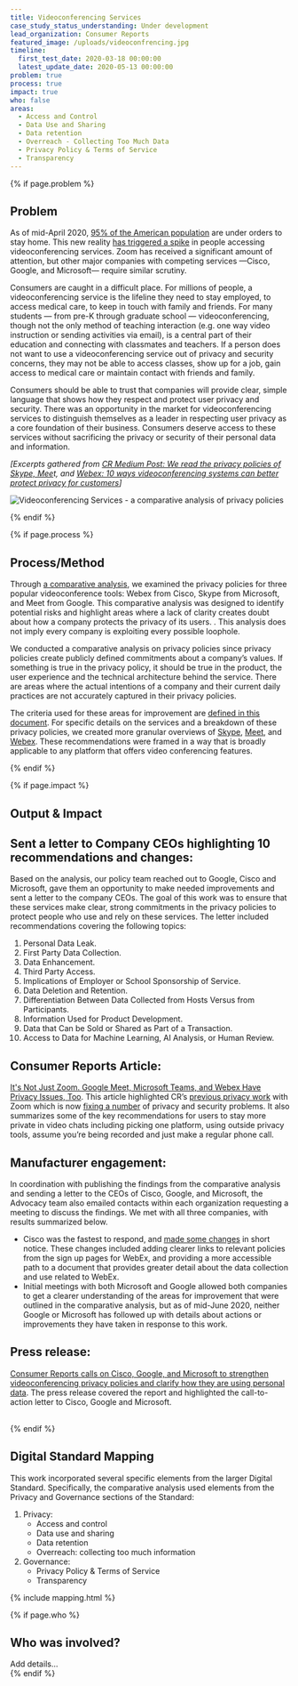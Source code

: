 ```yaml
---
title: Videoconferencing Services
case_study_status_understanding: Under development
lead_organization: Consumer Reports
featured_image: /uploads/videoconfrencing.jpg
timeline:
  first_test_date: 2020-03-18 00:00:00
  latest_update_date: 2020-05-13 00:00:00
problem: true
process: true
impact: true
who: false
areas:
  - Access and Control
  - Data Use and Sharing
  - Data retention
  - Overreach - Collecting Too Much Data
  - Privacy Policy & Terms of Service
  - Transparency
---
```



{% if page.problem %}
<section>
  <div class="container">
    <div class="row">
      <div class="col-12 col-lg-4 text-lg-right ">
        <div class="sticky-top">
          <h2 class="editable h1">Problem</h2>
          <div class="editable"></div>
        </div>
      </div>
      <div class="col-12 col-lg-8 ">
        <div class="editable mt-3">
    <p>As of mid-April 2020, <a target="_blank" rel="noopener"
    href="https://www.nytimes.com/interactive/2020/us/coronavirus-stay-at-home-order.html">95%
    of the American population</a> are under orders to stay home. This new
    reality <a target="_blank" rel="noopener"
    href="https://www.appannie.com/en/insights/market-data/video-conferencing-apps-surge-coronavirus/">has
    triggered a spike</a> in people accessing videoconferencing services. Zoom
    has received a significant amount of attention, but other major companies
    with competing services &mdash;Cisco, Google, and Microsoft&mdash; require
    similar scrutiny.</p><p>Consumers are caught in a difficult place. For
    millions of people, a videoconferencing service is the lifeline they need to
    stay employed, to access medical care, to keep in touch with family and
    friends. For many students &mdash; from pre-K through graduate school
    &mdash; videoconferencing, though not the only method of teaching
    interaction (e.g. one way video instruction or sending activities via
    email), is a central part of their education and connecting with classmates
    and teachers. If a person does not want to use a videoconferencing service
    out of privacy and security concerns, they may not be able to access
    classes, show up for a job, gain access to medical care or maintain contact
    with friends and family.</p><p>Consumers should be able to trust that
    companies will provide clear, simple language that shows how they respect
    and protect user privacy and security. There was an opportunity in the
    market for videoconferencing services to distinguish themselves as a leader
    in respecting user privacy as a core foundation of their business. Consumers
    deserve access to these services without sacrificing the privacy or security
    of their personal data and information.&nbsp;</p><p><em>[Excerpts gathered
    from <a target="_blank" rel="noopener"
    href="https://medium.com/cr-digital-lab/skype-meet-webex-videoconference-privacy-845bc8360fd3">CR
    Medium Post: We read the privacy policies of Skype, Mee</a>t, and <a
    target="_blank" rel="noopener"
    href="https://medium.com/cr-digital-lab/skype-meet-webex-videoconference-privacy-845bc8360fd3">Webex:
    10 ways videoconferencing systems can better protect privacy for
    customers</a>]</em></p>
    <p>
      <img src="/uploads/mapping-01-inline.png" alt="Videoconferencing Services - a comparative analysis of privacy policies"/>
    </p>
        </div>
      </div>
    </div>
  </div>
</section>
{% endif %}

{% if page.process %}
<section class="bg-grey">
  <div class="container">
    <div class="row">
      <div class="col-12 col-lg-4 text-lg-right">
        <div class="sticky-top">
          <h2 class="editable h1">Process/Method</h2>
          <div class="editable"></div>
        </div>
      </div>
      <div class="col-12 col-lg-8">
        <div class="editable mt-3">
    <p>Through <a target="_blank" rel="noopener"
    href="https://medium.com/cr-digital-lab/skype-meet-webex-videoconference-privacy-845bc8360fd3">a
    comparative analysis</a>, we examined the privacy policies for three popular
    videoconference tools: Webex from Cisco, Skype from Microsoft, and Meet from
    Google. This comparative analysis was designed to identify potential risks
    and highlight areas where a lack of clarity creates doubt about how a
    company protects the privacy of its users. . This analysis does not imply
    every company is exploiting every possible loophole.&nbsp;</p><p>We
    conducted a comparative analysis on privacy policies since privacy policies
    create publicly defined commitments about a company&rsquo;s values. If
    something is true in the privacy policy, it should be true in the product,
    the user experience and the technical architecture behind the service. There
    are areas where the actual intentions of a company and their current daily
    practices are not accurately captured in their privacy policies.</p><p>The
    criteria used for these areas for improvement are <a target="_blank"
    rel="noopener"
    href="https://medium.com/cr-digital-lab/comparative-analysis-rubric-2d999ed0fa69">defined
    in this document</a>. For specific details on the services and a breakdown
    of these privacy policies, we created more granular overviews of <a
    target="_blank" rel="noopener"
    href="https://medium.com/cr-digital-lab/skype-teams-microsoft-policy-review-299bd1403c4b">Skype</a>,
    <a target="_blank" rel="noopener"
    href="https://medium.com/cr-digital-lab/meet-duo-hangout-google-policy-review-deae151cd773">Meet</a>,
    and <a target="_blank" rel="noopener"
    href="https://medium.com/cr-digital-lab/webex-cisco-policy-review-3608a1eafddf">Webex</a>.
    These recommendations were framed in a way that is broadly applicable to any
    platform that offers video conferencing features.&nbsp;</p>
        </div>
      </div>
    </div>
  </div>
</section>
{% endif %}

{% if page.impact %}
<section>
  <div class="container">
    <div class="row">
      <div class="col-12 col-lg-4 text-lg-right">
        <div class="sticky-top">
          <h2 class="editable h1">Output & Impact</h2>
          <div class="editable"></div>
        </div>
      </div>
      <div class="col-12 col-lg-8">
        <div class="editable mt-3">
    <h2>Sent a letter to Company CEOs highlighting 10 recommendations and
    changes:</h2><p>Based on the analysis, our policy team reached out to
    Google, Cisco and Microsoft, gave them an opportunity to make needed
    improvements and sent a letter to the company CEOs. The goal of this work
    was to ensure that these services make clear, strong commitments in the
    privacy policies to protect people who use and rely on these services. The
    letter included recommendations covering the following
    topics:&nbsp;</p><ol><li>Personal Data Leak.</li><li>First Party Data
    Collection.</li><li>Data Enhancement.</li><li>Third Party
    Access.</li><li>Implications of Employer or School Sponsorship of
    Service.</li><li>Data Deletion and Retention.</li><li>Differentiation
    Between Data Collected from Hosts Versus from
    Participants.</li><li>Information Used for Product Development.</li><li>Data
    that Can be Sold or Shared as Part of a Transaction.</li><li>Access to Data
    for Machine Learning, AI Analysis, or Human Review.</li></ol><h2>Consumer
    Reports Article:</h2><p><a target="_blank" rel="noopener"
    href="https://www.consumerreports.org/video-conferencing-services/videoconferencing-privacy-issues-google-microsoft-webex/">It's
    Not Just Zoom. Google Meet, Microsoft Teams, and Webex Have Privacy Issues,
    Too</a>. This article highlighted CR&rsquo;s <a target="_blank"
    rel="noopener"
    href="https://www.consumerreports.org/video-conferencing-services/zoom-teleconferencing-privacy-concerns/">previous
    privacy work</a> with Zoom which is now <a target="_blank" rel="noopener"
    href="https://www.consumerreports.org/video-conferencing-services/zoom-updates-user-privacy-security/">fixing
    a number</a> of privacy and security problems. It also summarizes some of
    the key recommendations for users to stay more private in video chats
    including picking one platform, using outside privacy tools, assume
    you&rsquo;re being recorded and just make a regular phone
    call.</p><h2>Manufacturer engagement:&nbsp;</h2><p>In coordination with
    publishing the findings from the comparative analysis and sending a letter
    to the CEOs of Cisco, Google, and Microsoft, the Advocacy team also emailed
    contacts within each organization requesting a meeting to discuss the
    findings. We met with all three companies, with results summarized
    below.</p><ul><li>Cisco was the fastest to respond, and <a target="_blank"
    rel="noopener"
    href="https://www.consumerreports.org/video-conferencing-services/cisco-clarifies-privacy-policy-for-webex-videoconferencing/">made
    some changes</a> in short notice. These changes included adding clearer
    links to relevant policies from the sign up pages for WebEx, and providing a
    more accessible path to a document that provides greater detail about the
    data collection and use related to WebEx.</li><li>Initial meetings with both
    Microsoft and Google allowed both companies to get a clearer understanding
    of the areas for improvement that were outlined in the comparative analysis,
    but as of mid-June 2020, neither Google or Microsoft has followed up with
    details about actions or improvements they have taken in response to this
    work.</li></ul><h2>Press release:</h2><p><a target="_blank" rel="noopener"
    href="https://advocacy.consumerreports.org/press_release/consumer-reports-calls-on-cisco-google-and-microsoft-to-strengthen-privacy-policies-and-clarify-how-they-are-using-personal-data/">Consumer
    Reports calls on Cisco, Google, and Microsoft to strengthen
    videoconferencing privacy policies and clarify how they are using personal
    data</a>. The press release covered the report and highlighted the
    call-to-action letter to Cisco, Google and Microsoft.<br />&nbsp;</p>
        </div>
      </div>
    </div>
  </div>
</section>
{% endif %}


<section class="bg-grey">
  <div class="container">
    <div class="row">
      <div class="col-12 col-lg-4 text-lg-right">
        <div class="sticky-top">
          <h2 class="editable h1">Digital Standard Mapping</h2>
          <div class="editable"></div>
        </div>
      </div>
      <div class="col-12 col-lg-8">
        <div class="editable mt-3">
    <p>This work incorporated several specific elements from the larger Digital
    Standard. Specifically, the comparative analysis used elements from the
    Privacy and Governance sections of the
    Standard:</p><ol><li>Privacy:<ul><li>Access and control</li><li>Data use and
    sharing</li><li>Data retention</li><li>Overreach: collecting too much
    information</li></ul></li><li>Governance:<ul><li>Privacy Policy &amp; Terms
    of Service</li><li>Transparency</li></ul></li></ol>
        </div>
      </div>
    </div>
    {% include mapping.html %}
  </div>
</section>


{% if page.who %}
  <section>
    <div class="container">
      <div class="row">
        <div class="col-12 col-lg-4 text-lg-right">
          <h2 class="editable h1">Who was involved?</h2>
          <div class="editable"></div>
        </div>
        <div class="col-12 col-lg-8">
          <div class="editable mt-3">
            Add details...
          </div>
        </div>
      </div>
    </div>
  </section>
{% endif %}